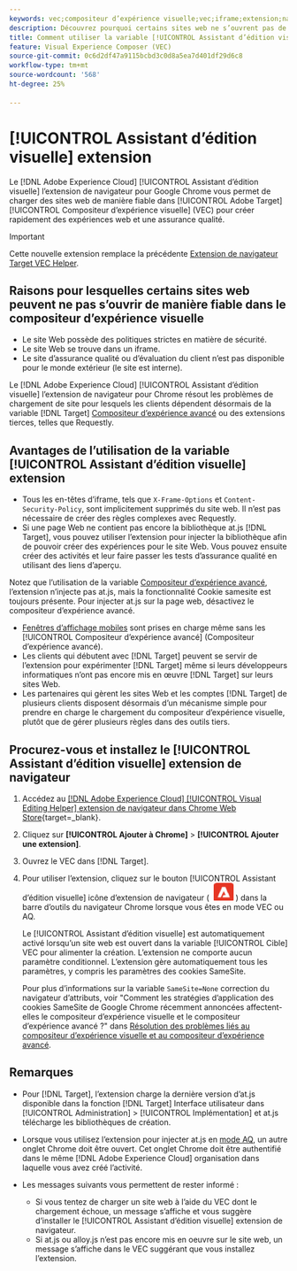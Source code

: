 ```yaml
---
keywords: vec;compositeur d’expérience visuelle;vec;iframe;extension;navigateur
description: Découvrez pourquoi certains sites web ne s’ouvrent pas de manière fiable dans le [!UICONTROL Compositeur d’expérience visuelle] (VEC). Le [!UICONTROL Assistant d’édition visuelle] l’extension de navigateur vous permet de charger des sites web de manière fiable dans VEC.
title: Comment utiliser la variable [!UICONTROL Assistant d’édition visuelle] Extension ?
feature: Visual Experience Composer (VEC)
source-git-commit: 0c6d2df47a9115bcbd3c0d8a5ea7d401df29d6c8
workflow-type: tm+mt
source-wordcount: '568'
ht-degree: 25%

---
```


# [!UICONTROL Assistant d’édition visuelle] extension

Le [!DNL Adobe Experience Cloud] [!UICONTROL Assistant d’édition visuelle] l’extension de navigateur pour Google Chrome vous permet de charger des sites web de manière fiable dans [!UICONTROL Adobe Target] [!UICONTROL Compositeur d’expérience visuelle] (VEC) pour créer rapidement des expériences web et une assurance qualité.

>[!IMPORTANT]
>
>Cette nouvelle extension remplace la précédente [Extension de navigateur Target VEC Helper](/help/main/c-experiences/c-visual-experience-composer/r-troubleshoot-composer/vec-helper-browser-extension.md).

## Raisons pour lesquelles certains sites web peuvent ne pas s’ouvrir de manière fiable dans le compositeur d’expérience visuelle

* Le site Web possède des politiques strictes en matière de sécurité.
* Le site Web se trouve dans un iframe.
* Le site d’assurance qualité ou d’évaluation du client n’est pas disponible pour le monde extérieur (le site est interne).

Le [!DNL Adobe Experience Cloud] [!UICONTROL Assistant d’édition visuelle] l’extension de navigateur pour Chrome résout les problèmes de chargement de site pour lesquels les clients dépendent désormais de la variable [!DNL Target] [Compositeur d’expérience avancé](/help/main/administrating-target/visual-experience-composer-set-up.md#eec) ou des extensions tierces, telles que Requestly.

## Avantages de l’utilisation de la variable [!UICONTROL Assistant d’édition visuelle] extension

* Tous les en-têtes d’iframe, tels que `X-Frame-Options` et `Content-Security-Policy`, sont implicitement supprimés du site web. Il n’est pas nécessaire de créer des règles complexes avec Requestly.
* Si une page Web ne contient pas encore la bibliothèque at.js [!DNL Target], vous pouvez utiliser l’extension pour injecter la bibliothèque afin de pouvoir créer des expériences pour le site Web. Vous pouvez ensuite créer des activités et leur faire passer les tests d’assurance qualité en utilisant des liens d’aperçu.

Notez que l’utilisation de la variable [Compositeur d’expérience avancé](/help/main/administrating-target/visual-experience-composer-set-up.md#eec), l’extension n’injecte pas at.js, mais la fonctionnalité Cookie samesite est toujours présente. Pour injecter at.js sur la page web, désactivez le compositeur d’expérience avancé.

* [Fenêtres d’affichage mobiles](/help/main/c-experiences/c-visual-experience-composer/mobile-viewports.md) sont prises en charge même sans les [!UICONTROL Compositeur d’expérience avancé] (Compositeur d’expérience avancé).
* Les clients qui débutent avec [!DNL Target] peuvent se servir de l’extension pour expérimenter [!DNL Target] même si leurs développeurs informatiques n’ont pas encore mis en œuvre [!DNL Target] sur leurs sites Web.
* Les partenaires qui gèrent les sites Web et les comptes [!DNL Target] de plusieurs clients disposent désormais d’un mécanisme simple pour prendre en charge le chargement du compositeur d’expérience visuelle, plutôt que de gérer plusieurs règles dans des outils tiers.

## Procurez-vous et installez le [!UICONTROL Assistant d’édition visuelle] extension de navigateur

1. Accédez au [[!DNL Adobe Experience Cloud] [!UICONTROL Visual Editing Helper] extension de navigateur dans Chrome Web Store](https://chrome.google.com/webstore/detail/adobe-experience-cloud-vi/kgmjjkfjacffaebgpkpcllakjifppnca){target=_blank}.
1. Cliquez sur **[!UICONTROL Ajouter à Chrome]** > **[!UICONTROL Ajouter une extension]**.
1. Ouvrez le VEC dans [!DNL Target].
1. Pour utiliser l’extension, cliquez sur le bouton [!UICONTROL Assistant d’édition visuelle] icône d’extension de navigateur ( ![Icône de l’extension d’édition visuelle](/help/main/c-experiences/c-visual-experience-composer/r-troubleshoot-composer/assets/visual-editing-helper.png) ) dans la barre d’outils du navigateur Chrome lorsque vous êtes en mode VEC ou AQ.

   Le [!UICONTROL Assistant d’édition visuelle] est automatiquement activé lorsqu’un site web est ouvert dans la variable [!UICONTROL Cible] VEC pour alimenter la création. L’extension ne comporte aucun paramètre conditionnel. L’extension gère automatiquement tous les paramètres, y compris les paramètres des cookies SameSite.

   Pour plus d’informations sur la variable `SameSite=None` correction du navigateur d’attributs, voir &quot;Comment les stratégies d’application des cookies SameSite de Google Chrome récemment annoncées affectent-elles le compositeur d’expérience visuelle et le compositeur d’expérience avancé ?&quot; dans [Résolution des problèmes liés au compositeur d’expérience visuelle et au compositeur d’expérience avancé](/help/main/c-experiences/c-visual-experience-composer/r-troubleshoot-composer/issues-related-to-the-visual-experience-composer-vec-and-enhanced-experience-composer-eec.md).

## Remarques

* Pour [!DNL Target], l’extension charge la dernière version d’at.js disponible dans la fonction [!DNL Target] Interface utilisateur dans [!UICONTROL Administration] > [!UICONTROL Implémentation] et at.js télécharge les bibliothèques de création.
* Lorsque vous utilisez l’extension pour injecter at.js en [mode AQ](/help/main/c-activities/c-activity-qa/activity-qa.md), un autre onglet Chrome doit être ouvert. Cet onglet Chrome doit être authentifié dans le même [!DNL Adobe Experience Cloud] organisation dans laquelle vous avez créé l’activité.
* Les messages suivants vous permettent de rester informé :

   * Si vous tentez de charger un site web à l’aide du VEC dont le chargement échoue, un message s’affiche et vous suggère d’installer le [!UICONTROL Assistant d’édition visuelle] extension de navigateur.
   * Si at.js ou alloy.js n’est pas encore mis en oeuvre sur le site web, un message s’affiche dans le VEC suggérant que vous installez l’extension.



